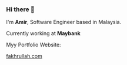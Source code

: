 ### Hi there 👋

I'm **Amir**, Software Engineer based in Malaysia.

Currently working at **Maybank**

Myy Portfolio Website:

[fakhrullah.com](https://fakhrullah.com)
